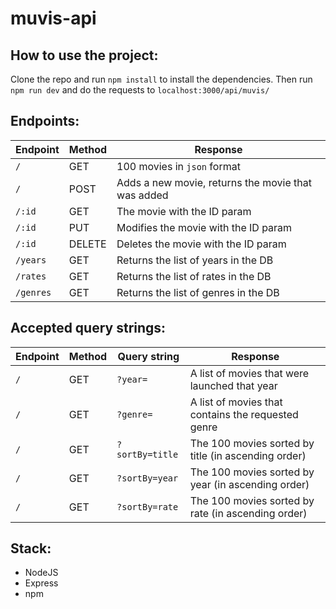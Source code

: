 # muvis-api

## How to use the project:

Clone the repo and run `npm install` to install the dependencies. Then run `npm run dev` and do the requests to `localhost:3000/api/muvis/`

## Endpoints:

| Endpoint  | Method | Response                                           |
| --------- | ------ | -------------------------------------------------- |
| `/`       | GET    | 100 movies in `json` format                        |
| `/`       | POST   | Adds a new movie, returns the movie that was added |
| `/:id`    | GET    | The movie with the ID param                        |
| `/:id`    | PUT    | Modifies the movie with the ID param               |
| `/:id`    | DELETE | Deletes the movie with the ID param                |
| `/years`  | GET    | Returns the list of years in the DB                |
| `/rates`  | GET    | Returns the list of rates in the DB                |
| `/genres` | GET    | Returns the list of genres in the DB               |

## Accepted query strings:

| Endpoint | Method | Query string    | Response                                            |
| -------- | ------ | --------------- | --------------------------------------------------- |
| `/`      | GET    | `?year=`        | A list of movies that were launched that year       |
| `/`      | GET    | `?genre=`       | A list of movies that contains the requested genre  |
| `/`      | GET    | `?sortBy=title` | The 100 movies sorted by title (in ascending order) |
| `/`      | GET    | `?sortBy=year`  | The 100 movies sorted by year (in ascending order)  |
| `/`      | GET    | `?sortBy=rate`  | The 100 movies sorted by rate (in ascending order)  |

## Stack:

- NodeJS
- Express
- npm
